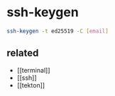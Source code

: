 # ssh-keygen

```sh 
ssh-keygen -t ed25519 -C [email]
```

## related
- [[terminal]]
- [[ssh]]
- [[tekton]]
